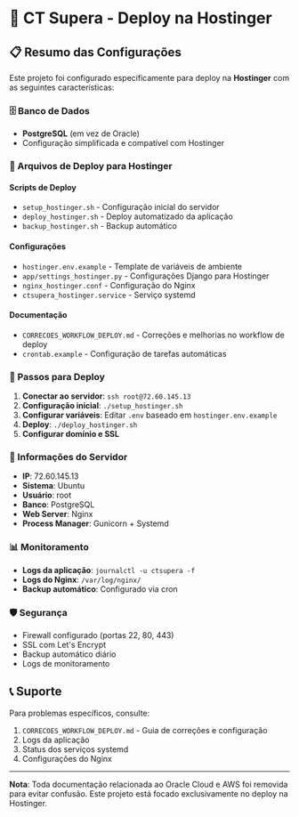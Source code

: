 # 🚀 CT Supera - Deploy na Hostinger

## 📋 Resumo das Configurações

Este projeto foi configurado especificamente para deploy na **Hostinger** com as seguintes características:

### 🗄️ Banco de Dados
- **PostgreSQL** (em vez de Oracle)
- Configuração simplificada e compatível com Hostinger

### 📁 Arquivos de Deploy para Hostinger

#### Scripts de Deploy
- `setup_hostinger.sh` - Configuração inicial do servidor
- `deploy_hostinger.sh` - Deploy automatizado da aplicação
- `backup_hostinger.sh` - Backup automático

#### Configurações
- `hostinger.env.example` - Template de variáveis de ambiente
- `app/settings_hostinger.py` - Configurações Django para Hostinger
- `nginx_hostinger.conf` - Configuração do Nginx
- `ctsupera_hostinger.service` - Serviço systemd

#### Documentação
- `CORRECOES_WORKFLOW_DEPLOY.md` - Correções e melhorias no workflow de deploy
- `crontab.example` - Configuração de tarefas automáticas

### 🚀 Passos para Deploy

1. **Conectar ao servidor**: `ssh root@72.60.145.13`
2. **Configuração inicial**: `./setup_hostinger.sh`
3. **Configurar variáveis**: Editar `.env` baseado em `hostinger.env.example`
4. **Deploy**: `./deploy_hostinger.sh`
5. **Configurar domínio e SSL**

### 🔧 Informações do Servidor

- **IP**: 72.60.145.13
- **Sistema**: Ubuntu
- **Usuário**: root
- **Banco**: PostgreSQL
- **Web Server**: Nginx
- **Process Manager**: Gunicorn + Systemd

### 📊 Monitoramento

- **Logs da aplicação**: `journalctl -u ctsupera -f`
- **Logs do Nginx**: `/var/log/nginx/`
- **Backup automático**: Configurado via cron

### 🛡️ Segurança

- Firewall configurado (portas 22, 80, 443)
- SSL com Let's Encrypt
- Backup automático diário
- Logs de monitoramento

## 📞 Suporte

Para problemas específicos, consulte:
1. `CORRECOES_WORKFLOW_DEPLOY.md` - Guia de correções e configuração
2. Logs da aplicação
3. Status dos serviços systemd
4. Configurações do Nginx

---

**Nota**: Toda documentação relacionada ao Oracle Cloud e AWS foi removida para evitar confusão. Este projeto está focado exclusivamente no deploy na Hostinger.
